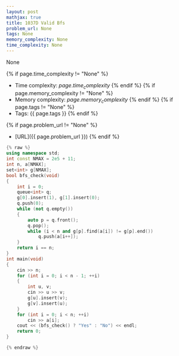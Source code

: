 ```yaml
---
layout: post
mathjax: true
title: 1037D Valid Bfs
problem_url: None
tags: None
memory_complexity: None
time_complexity: None
---
```


None


{% if page.time_complexity != "None" %}
- Time complexity: ${{ page.time_complexity }}$
{% endif %}
{% if page.memory_complexity != "None" %}
- Memory complexity: ${{ page.memory_complexity }}$
{% endif %}
{% if page.tags != "None" %}
- Tags: {{ page.tags }}
{% endif %}

{% if page.problem_url != "None" %}
- [URL]({{ page.problem_url }})
{% endif %}

```cpp
{% raw %}
using namespace std;
int const NMAX = 2e5 + 11;
int n, a[NMAX];
set<int> g[NMAX];
bool bfs_check(void)
{
    int i = 0;
    queue<int> q;
    g[0].insert(1), g[1].insert(0);
    q.push(0);
    while (not q.empty())
    {
        auto p = q.front();
        q.pop();
        while (i < n and g[p].find(a[i]) != g[p].end())
            q.push(a[i++]);
    }
    return i == n;
}
int main(void)
{
    cin >> n;
    for (int i = 0; i < n - 1; ++i)
    {
        int u, v;
        cin >> u >> v;
        g[u].insert(v);
        g[v].insert(u);
    }
    for (int i = 0; i < n; ++i)
        cin >> a[i];
    cout << (bfs_check() ? "Yes" : "No") << endl;
    return 0;
}

{% endraw %}
```